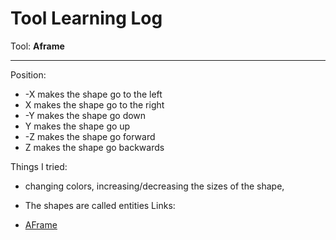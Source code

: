 # Tool Learning Log

Tool: **Aframe**

---

Position:
* -X makes the shape go to the left
* X makes the shape go to the right
* -Y makes the shape go down
* Y makes the shape go up
* -Z makes the shape go forward
* Z makes the shape go backwards

Things I tried:
* changing colors, increasing/decreasing the sizes of the shape,
* The shapes are called entities 
Links:

* [AFrame](https://aframe.io/docs/1.5.0/introduction/html-and-primitives.html)


<!--
* Links you used today (websites, videos, etc)
* Things you tried, progress you made, etc
* Challenges, a-ha moments, etc
* Questions you still have
* What you're going to try next
-->
